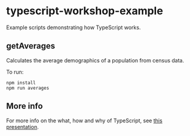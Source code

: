 # typescript-workshop-example
Example scripts demonstrating how TypeScript works.

## getAverages
Calculates the average demographics of a population from census data.

To run:
```
npm install
npm run averages
```

## More info
For more info on the what, how and why of TypeScript, see [this presentation](./typescript-workshop.pptx).
